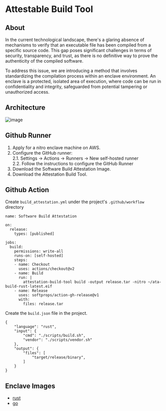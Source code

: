 # Attestable Build Tool

## About

In the current technological landscape, there's a glaring absence of mechanisms to verify that an executable file has been compiled from a specific source code. This gap poses significant challenges in terms of security, transparency, and trust, as there is no definitive way to prove the authenticity of the compiled software.

To address this issue, we are introducing a method that involves standardizing the compilation process within an enclave environment. An enclave is a protected, isolated area of execution, where code can be run in confidentiality and integrity, safeguarded from potential tampering or unauthorized access.

## Architecture

![image](https://1440033567-files.gitbook.io/~/files/v0/b/gitbook-x-prod.appspot.com/o/spaces%2FtYKuUrKWPlgYjy0suCeT%2Fuploads%2F5z6W0W8hyBeYLHmfKMB1%2Fimage.png?alt=media&token=ac96957d-78ef-4717-991d-ce4093ce912e)

## Github Runner
1. Apply for a nitro enclave machine on AWS.
2. Configure the GitHub runner:  
    2.1. Settings → Actions → Runners → New self-hosted runner  
    2.2. Follow the instructions to configure the GitHub Runner  
3. Download the Software Build Attestation Image.
4. Download the Attestation Build Tool.

## Github Action

Create `build_attestation.yml` under the project's `.github/workflow` directory

```
name: Software Build Attestation

on:
  release:
    types: [published]

jobs:
  build:
    permissions: write-all
    runs-on: [self-hosted]
    steps:
    - name: Checkout
      uses: actions/checkout@v2
    - name: Build
      run: |
        attestation-build-tool build -output release.tar -nitro ~/ata-build-rust-latest.eif
    - name: Release
      uses: softprops/action-gh-release@v1
      with:
        files: release.tar
```

Create the `build.json` file in the project.
```
{
	"language": "rust",
	"input": {
		"cmd": "./scripts/build.sh",
		"vendor": "./scripts/vendor.sh"
	},
	"output": {
		"files": [
			"target/release/binary",
		]
	}
}
```

## Enclave Images

* [rust](https://attestation-build-image.s3.ap-southeast-1.amazonaws.com/ata-build-rust-latest.eif)
* [go](https://attestation-build-image.s3.ap-southeast-1.amazonaws.com/ata-build-go-latest.eif)